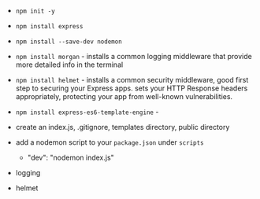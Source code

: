 - `npm init -y`
- `npm install express`
- `npm install --save-dev nodemon`
- `npm install morgan`  - installs a common logging middleware that provide more detailed info in the terminal
- `npm install helmet`  - installs a common security middleware, good first step to securing your Express apps. sets your HTTP Response headers appropriately, protecting your app from well-known vulnerabilities.
- `npm install express-es6-template-engine` - 

- create an index.js, .gitignore, templates directory, public directory
- add a nodemon script to your `package.json` under `scripts`
   - "dev": "nodemon index.js"

- logging
- helmet